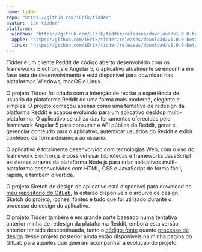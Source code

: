 ```yaml
---
name: tidder
repo: "https://github.com/iErik/tidder"
avatar: 'icn-tidder'
platforms:
  windows: "https://github.com/iErik/tidder/releases/download/v1.0.0-beta.2/Tidder-Beta-win.exe"
  apple: "https://github.com/iErik/tidder/releases/download/v1.0.0-beta.2/Tidder-Beta-mac.zip"
  linux: "https://github.com/iErik/tidder/releases/download/v1.0.0-beta.2/Tidder-Beta-linux.AppImage"
---
```

Tidder é um cliente Reddit de código aberto desenvolvido com os frameworks
Electron.js e Angular 5, o aplicativo atualmente se encontra em fase beta de
desenvolvimento e está disponível para download nas plataformas Windows, macOS
e Linux.

O projeto Tidder foi criado com a intenção de recriar a experiência de usuário
da plataforma Reddit de uma forma mais moderna, elegante e simples. O projeto
começou apenas como uma tentativa de redesign da platforma Reddit e acabou
evoluindo para um aplicativo desktop multi-plataforma. O aplicativo se utiliza
das ferramentas oferecidas pelo framework Angular 5 para consumir a API pública
do Reddit, gerar e gerenciar contéudo para o aplicativo, autenticar usuários do
Reddit e exibir contéudo de forma dinâmica ao usuário.

O aplicativo é totalmente desenvolvido com tecnologias Web, com o uso do
framework Electron.js é possível usar bibliotecas e frameworks JavaScript
existentes através da plataforma Node.js para criar aplicativos
multi-plataforma desenvolvidos com HTML, CSS e JavaScript de forma fácil,
rápida, e também divertida.

O projeto Sketch de design do aplicativo está disponível para download no
[meu repositório do GitLab](https://gitlab.com/Isidore/tidder-mockup), lá
estarão disponíveis o arquivo de design Sketch do projeto, ícones, fontes e
tudo que foi utilizado durante o processo de design do aplicativo.

O projeto Tidder também é em grande parte baseado numa tentativa anterior
minha de redesign da plataforma Reddit, embora esta versão anterior ter sido
descontinuada, tanto o
[código-fonte](https://gitlab.com/Isidore/reddit-redesign) quanto
[processo de design](https://gitlab.com/Isidore/reddit-redesign-mockup) desse
projeto posterior ainda estão disponiveis na minha pagina do GitLab para
aqueles que queiram acompanhar a evolução do projeto.
